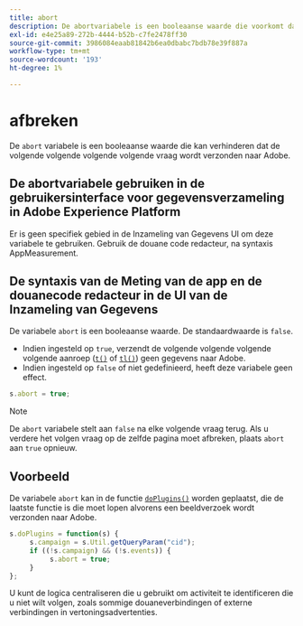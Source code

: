 ```yaml
---
title: abort
description: De abortvariabele is een booleaanse waarde die voorkomt dat een hit wordt verzonden naar Adobe-gegevensverzamelingsservers.
exl-id: e4e25a89-272b-4444-b52b-c7fe2478ff30
source-git-commit: 3986084eaab81842b6ea0dbabc7bdb78e39f887a
workflow-type: tm+mt
source-wordcount: '193'
ht-degree: 1%

---
```


# afbreken

De `abort` variabele is een booleaanse waarde die kan verhinderen dat de volgende volgende volgende volgende vraag wordt verzonden naar Adobe.

## De abortvariabele gebruiken in de gebruikersinterface voor gegevensverzameling in Adobe Experience Platform

Er is geen specifiek gebied in de Inzameling van Gegevens UI om deze variabele te gebruiken. Gebruik de douane code redacteur, na syntaxis AppMeasurement.

## De syntaxis van de Meting van de app en de douanecode redacteur in de UI van de Inzameling van Gegevens

De variabele `abort` is een booleaanse waarde. De standaardwaarde is `false`.

* Indien ingesteld op `true`, verzendt de volgende volgende volgende volgende aanroep ([`t()`](../functions/t-method.md) of [`tl()`](../functions/tl-method.md)) geen gegevens naar Adobe.
* Indien ingesteld op `false` of niet gedefinieerd, heeft deze variabele geen effect.

```js
s.abort = true;
```

>[!NOTE]
>
>De `abort` variabele stelt aan `false` na elke volgende vraag terug. Als u verdere het volgen vraag op de zelfde pagina moet afbreken, plaats `abort` aan `true` opnieuw.

## Voorbeeld

De variabele `abort` kan in de functie [`doPlugins()`](../functions/doplugins.md) worden geplaatst, die de laatste functie is die moet lopen alvorens een beeldverzoek wordt verzonden naar Adobe.

```js
s.doPlugins = function(s) {
     s.campaign = s.Util.getQueryParam("cid");
     if ((!s.campaign) && (!s.events)) {
          s.abort = true;
     }
};
```

U kunt de logica centraliseren die u gebruikt om activiteit te identificeren die u niet wilt volgen, zoals sommige douaneverbindingen of externe verbindingen in vertoningsadvertenties.
